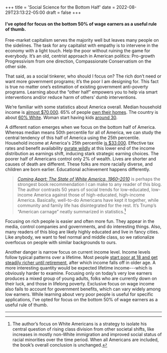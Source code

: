 +++
title = 'Social Science for the Bottom Half'
date = 2022-08-29T23:13:22-05:00
draft = false
+++

#### I’ve opted for focus on the bottom 50% of wage earners as a useful rule of thumb.

Free-market capitalism serves the majority well but leaves many people on the sidelines. The task for any capitalist with empathy is to intervene in the economy with a light touch. Help the poor without ruining the game for everybody. It’s an old, centrist approach in American politics: Pro-growth Progressivism from one direction, Compassionate Conservatism on the other side.

That said, as a social tinkerer, who should I focus on? The rich don’t need or want more government programs; it’s the poor I am designing for. This fact is true no matter one’s estimation of existing government anti-poverty programs. Learning about the “other half” empowers you to help via smart interventions and/or reduce harm of others’ dumb interventions.

We’re familiar with some statistics about America overall. Median household income is [almost $70,000](https://www.census.gov/library/publications/2021/demo/p60-273.html). 65% of people [own their homes](https://www.bankrate.com/insurance/homeowners-insurance/home-ownership-statistics/). The country is about [60% White](https://en.wikipedia.org/wiki/Demographics_of_the_United_States). Woman start having kids [around 30](https://www.nbcnews.com/news/motherhood-deferred-us-median-age-giving-birth-hits-30-rcna27827).

A different nation emerges when we focus on the bottom half of America. Whereas median means 50th percentile for all of America, we can study the central tendency of this half of America using the 25th percentile. Household income at America's 25th percentile [is $33,000](https://quinnscommentary.net/2021/10/29/incomes-in-america-average-median-top-1-household-income-percentiles-2021/). Effective tax rates and benefit availability [gyrate wildly](https://wyattclarke.github.io/EITC-Marginal-Tax-Rate/) at this lower end of the income distribution as earnings shift, inducing stark strategic earning choices. The poorer half of Americans control only 2% of wealth.  Lives are shorter and causes of death are different. These folks are more racially diverse, and children are born earlier. Educational achievement happens differently. 

> [_Coming Apart: The State of White America, 1960–2010_](https://en.wikipedia.org/wiki/Coming_Apart_(book)) is perhaps the strongest book recommendation I can make to any reader of this blog. The author contrasts 50 years of social trends for low-educated, low-income America against those of high-educated, high-income America. Basically, well-to-do Americans have kept it together, while community and family life has disintegrated for the rest. It’s Trump’s “American carnage” neatly summarized in statistics.[^1]

Focusing on rich people is easier and often more fun. They appear in the media, control companies and governments, and do interesting things. Also, many readers of this blog are likely highly educated and live in fancy cities. Like anybody, we want to feel normal and middle class, so we rationalize overfocus on people with similar backgrounds to ours.

Another danger is narrow focus on current income level. Income levels follow typical patterns over a lifetime. Most people [start poor at 18 and get steadily richer until retirement](https://wyattclarke.github.io/welfare-kingdom/), after which income falls off in older age. A more interesting quantity would be expected lifetime income---which is obviously harder to examine. Focusing only on today’s very low earners produces a mixed group of young adults, folks who are currently down on their luck, and those in lifelong poverty. Exclusive focus on wage income also fails to account for government benefits, which can vary widely among low earners. While learning about very poor people is useful for specific applications, I’ve opted for focus on the bottom 50% of wage earners as a useful rule of thumb. 

---

[^1]: The author’s focus on White Americans is a strategy to isolate his central question of rising class division from other societal shifts, like increases in mostly non-White immigration and improved social status of racial minorities over the time period. When all Americans are included, the book’s overall conclusion is unchanged. 
